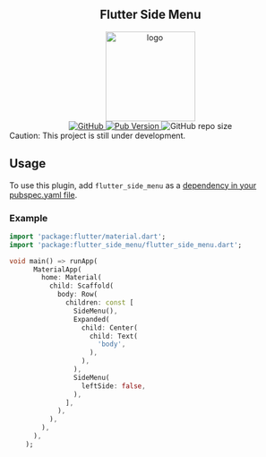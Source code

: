 <div align="center"> 
<h2 align="center">Flutter Side Menu</h2> 
<img height="160" align="center"  alt="logo" src="https://drive.google.com/uc?id=1HUQgH-XDwIweoyjfVrhBWHsDUzl-gcNX"/>
</br>
<a href="https://github.com/resfandiari/flutter_side_menu/blob/main/LICENSE">  
  <img alt="GitHub" src="https://img.shields.io/github/license/resfandiari/flutter_side_menu"> 
</a>  
<a href="https://github.com/resfandiari/flutter_side_menu">  
  <img alt="Pub Version" src="https://img.shields.io/pub/v/flutter_side_menu" />
</a>  
<a>  
  <img alt="GitHub repo size" src="https://img.shields.io/github/repo-size/resfandiari/flutter_side_menu">  
</a>  
</div>
Caution: This project is still under development.

## Usage

To use this plugin, add `flutter_side_menu` as a [dependency in your pubspec.yaml file](https://flutter.dev/platform-plugins/).

### Example

<?code-excerpt "basic.dart (basic-example)"?>
``` dart
import 'package:flutter/material.dart';
import 'package:flutter_side_menu/flutter_side_menu.dart';

void main() => runApp(
      MaterialApp(
        home: Material(
          child: Scaffold(
            body: Row(
              children: const [
                SideMenu(),
                Expanded(
                  child: Center(
                    child: Text(
                      'body',
                    ),
                  ),
                ),
                SideMenu(
                  leftSide: false,
                ),
              ],
            ),
          ),
        ),
      ),
    );
```